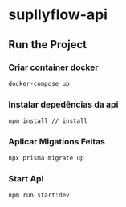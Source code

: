 # supllyflow-api

## Run the Project

### Criar container docker

```bash
docker-compose up
```

### Instalar depedências da api

```bash
npm install // install
```

### Aplicar Migations Feitas

```bash
npx prisma migrate up
```

### Start Api

```bash
npm run start:dev
```
